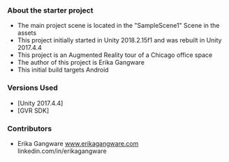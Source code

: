 
### About the starter project

- The main project scene is located in the "SampleScene1" Scene in the assets
- This project initially started in Unity 2018.2.15f1 and was rebuilt in Unity 2017.4.4
- This project is an Augmented Reality tour of a Chicago office space
- The author of this project is Erika Gangware
- This initial build targets Android

### Versions Used

- [Unity 2017.4.4]
- [GVR SDK]

### Contributors

- Erika Gangware
www.erikagangware.com
linkedin.com/in/erikagangware
